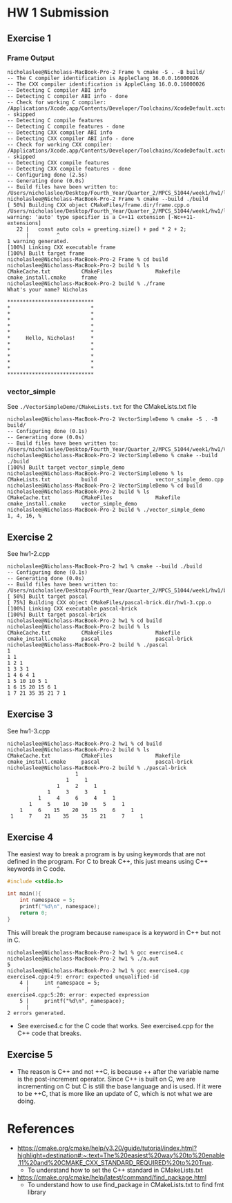# HW 1 Submission

## Exercise 1
### Frame Output
```
nicholaslee@Nicholass-MacBook-Pro-2 Frame % cmake -S . -B build/
-- The C compiler identification is AppleClang 16.0.0.16000026
-- The CXX compiler identification is AppleClang 16.0.0.16000026
-- Detecting C compiler ABI info
-- Detecting C compiler ABI info - done
-- Check for working C compiler: /Applications/Xcode.app/Contents/Developer/Toolchains/XcodeDefault.xctoolchain/usr/bin/cc - skipped
-- Detecting C compile features
-- Detecting C compile features - done
-- Detecting CXX compiler ABI info
-- Detecting CXX compiler ABI info - done
-- Check for working CXX compiler: /Applications/Xcode.app/Contents/Developer/Toolchains/XcodeDefault.xctoolchain/usr/bin/c++ - skipped
-- Detecting CXX compile features
-- Detecting CXX compile features - done
-- Configuring done (2.5s)
-- Generating done (0.0s)
-- Build files have been written to: /Users/nicholaslee/Desktop/Fourth_Year/Quarter_2/MPCS_51044/week1/hw1/lec01_files/Frame/build
nicholaslee@Nicholass-MacBook-Pro-2 Frame % cmake --build ./build
[ 50%] Building CXX object CMakeFiles/frame.dir/frame.cpp.o
/Users/nicholaslee/Desktop/Fourth_Year/Quarter_2/MPCS_51044/week1/hw1/lec01_files/Frame/frame.cpp:22:9: warning: 'auto' type specifier is a C++11 extension [-Wc++11-extensions]
   22 |   const auto cols = greeting.size() + pad * 2 + 2;
      |         ^
1 warning generated.
[100%] Linking CXX executable frame
[100%] Built target frame
nicholaslee@Nicholass-MacBook-Pro-2 Frame % cd build 
nicholaslee@Nicholass-MacBook-Pro-2 build % ls
CMakeCache.txt          CMakeFiles              Makefile                cmake_install.cmake     frame
nicholaslee@Nicholass-MacBook-Pro-2 build % ./frame
What's your name? Nicholas

****************************
*                          *
*                          *
*                          *
*                          *
*                          *
*     Hello, Nicholas!     *
*                          *
*                          *
*                          *
*                          *
*                          *
****************************
```
### vector_simple
See `./VectorSimpleDemo/CMakeLists.txt` for the CMakeLists.txt file
```
nicholaslee@Nicholass-MacBook-Pro-2 VectorSimpleDemo % cmake -S . -B build/             
-- Configuring done (0.1s)
-- Generating done (0.0s)
-- Build files have been written to: /Users/nicholaslee/Desktop/Fourth_Year/Quarter_2/MPCS_51044/week1/hw1/VectorSimpleDemo/build
nicholaslee@Nicholass-MacBook-Pro-2 VectorSimpleDemo % cmake --build ./build            
[100%] Built target vector_simple_demo
nicholaslee@Nicholass-MacBook-Pro-2 VectorSimpleDemo % ls
CMakeLists.txt          build                   vector_simple_demo.cpp
nicholaslee@Nicholass-MacBook-Pro-2 VectorSimpleDemo % cd build 
nicholaslee@Nicholass-MacBook-Pro-2 build % ls
CMakeCache.txt          CMakeFiles              Makefile                cmake_install.cmake     vector_simple_demo
nicholaslee@Nicholass-MacBook-Pro-2 build % ./vector_simple_demo 
1, 4, 16, %                           
```
## Exercise 2
See hw1-2.cpp
```
nicholaslee@Nicholass-MacBook-Pro-2 hw1 % cmake --build ./build
-- Configuring done (0.1s)
-- Generating done (0.0s)
-- Build files have been written to: /Users/nicholaslee/Desktop/Fourth_Year/Quarter_2/MPCS_51044/week1/hw1/build
[ 50%] Built target pascal
[ 75%] Building CXX object CMakeFiles/pascal-brick.dir/hw1-3.cpp.o
[100%] Linking CXX executable pascal-brick
[100%] Built target pascal-brick
nicholaslee@Nicholass-MacBook-Pro-2 hw1 % cd build 
nicholaslee@Nicholass-MacBook-Pro-2 build % ls
CMakeCache.txt          CMakeFiles              Makefile                cmake_install.cmake     pascal                  pascal-brick
nicholaslee@Nicholass-MacBook-Pro-2 build % ./pascal
1 
1 1 
1 2 1 
1 3 3 1 
1 4 6 4 1 
1 5 10 10 5 1 
1 6 15 20 15 6 1 
1 7 21 35 35 21 7 1 
```
## Exercise 3
See hw1-3.cpp
```
nicholaslee@Nicholass-MacBook-Pro-2 hw1 % cd build 
nicholaslee@Nicholass-MacBook-Pro-2 build % ls
CMakeCache.txt          CMakeFiles              Makefile                cmake_install.cmake     pascal                  pascal-brick
nicholaslee@Nicholass-MacBook-Pro-2 build % ./pascal-brick 
                      1                      
                   1     1                   
                1     2     1                
             1     3     3     1             
          1     4     6     4     1          
       1     5    10    10     5     1       
    1     6    15    20    15     6     1    
 1     7    21    35    35    21     7     1 
```
## Exercise 4
The easiest way to break a program is by using keywords that are not defined in the program. For C to break C++, this just means using C++ keywords in C code. 
```c
#include <stdio.h>

int main(){
    int namespace = 5;
    printf("%d\n", namespace);
    return 0;
}
```
This will break the program because `namespace` is a keyword in C++ but not in C. 
```
nicholaslee@Nicholass-MacBook-Pro-2 hw1 % gcc exercise4.c  
nicholaslee@Nicholass-MacBook-Pro-2 hw1 % ./a.out        
5
nicholaslee@Nicholass-MacBook-Pro-2 hw1 % gcc exercise4.cpp
exercise4.cpp:4:9: error: expected unqualified-id
    4 |     int namespace = 5;
      |         ^
exercise4.cpp:5:20: error: expected expression
    5 |     printf("%d\n", namespace);
      |                    ^
2 errors generated.
```
- See exercise4.c for the C code that works. See exercise4.cpp for the C++ code that breaks.

## Exercise 5
- The reason is C++ and not ++C, is because ++ after the variable name is the post-increment operator. Since C++ is built on C, we are incrementing on C but C is still the base language and is used. If it were to be ++C, that is more like an update of C, which is not what we are doing.

# References
- https://cmake.org/cmake/help/v3.20/guide/tutorial/index.html?highlight=destination#:~:text=The%20easiest%20way%20to%20enable,11%20and%20CMAKE_CXX_STANDARD_REQUIRED%20to%20True.
    - To understand how to set the C++ standard in CMakeLists.txt
- https://cmake.org/cmake/help/latest/command/find_package.html
    - To understand how to use find_package in CMakeLists.txt to find fmt library
